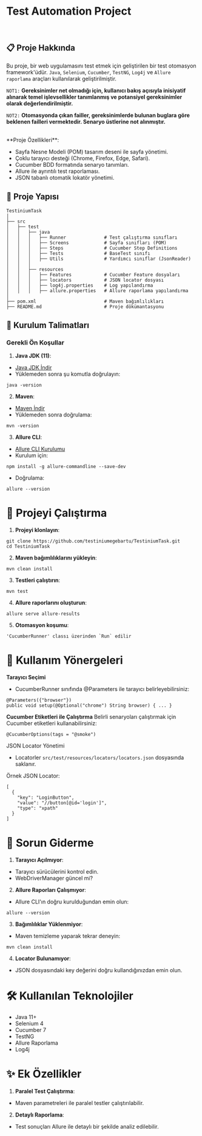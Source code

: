# Test Automation Project
<br>

## 📋 Proje Hakkında 
Bu proje, bir web uygulamasını test etmek için geliştirilen bir test otomasyon framework'üdür. `Java`, `Selenium`, `Cucumber`, `TestNG`, `Log4j` ve `Allure raporlama` araçları kullanılarak geliştirilmiştir.

`NOT1:` **Gereksinimler net olmadığı için, kullanıcı bakış açısıyla inisiyatif alınarak temel işlevsellikler tanımlanmış ve potansiyel gereksinimler olarak değerlendirilmiştir.**

`NOT2:` **Otomasyonda çıkan failler, gereksinimlerde bulunan buglara göre beklenen failleri vermektedir. Senaryo üstlerine not alınmıştır.**

<br>
**Proje Özellikleri**:

- Sayfa Nesne Modeli (POM) tasarım deseni ile sayfa yönetimi.
- Çoklu tarayıcı desteği (Chrome, Firefox, Edge, Safari).
- Cucumber BDD formatında senaryo tanımları.
- Allure ile ayrıntılı test raporlaması.
- JSON tabanlı otomatik lokatör yönetimi.

## 📂 Proje Yapısı
```
TestiniumTask
│
├── src
│   ├── test
│   │   ├── java
│   │   │   ├── Runner              # Test çalıştırma sınıfları
│   │   │   ├── Screens             # Sayfa sınıfları (POM)
│   │   │   ├── Steps               # Cucumber Step Definitions
│   │   │   ├── Tests               # BaseTest sınıfı
│   │   │   ├── Utils               # Yardımcı sınıflar (JsonReader)
│   │   │
│   │   ├── resources
│   │   │   ├── Features            # Cucumber Feature dosyaları
│   │   │   ├── locators            # JSON locator dosyası
│   │   │   ├── log4j.properties    # Log yapılandırma
│   │   │   ├── allure.properties   # Allure raporlama yapılandırma
│
├── pom.xml                         # Maven bağımlılıkları
├── README.md                       # Proje dökümantasyonu
```


## 🚀 Kurulum Talimatları
### Gerekli Ön Koşullar
1. **Java JDK (11)**:
- [Java JDK İndir](https://www.oracle.com/java/technologies/downloads/?er=221886)
- Yüklemeden sonra şu komutla doğrulayın:
```
java -version
```

2. **Maven**:
- [Maven İndir](https://maven.apache.org/download.cgi)
- Yüklemeden sonra doğrulama:
```
mvn -version
```

3. **Allure CLI**:
- [Allure CLI Kurulumu](https://allurereport.org/docs/install/)
- Kurulum için:
```
npm install -g allure-commandline --save-dev
```
- Doğrulama:
```
allure --version
```

# 📖 Projeyi Çalıştırma
1. **Projeyi klonlayın**:
```
git clone https://github.com/testiniumegebartu/TestiniumTask.git
cd TestiniumTask
```

2. **Maven bağımlılıklarını yükleyin**:
```
mvn clean install
```

3. **Testleri çalıştırın**:
```
mvn test
```

4. **Allure raporlarını oluşturun**:
```
allure serve allure-results
```
5. **Otomasyon koşumu**:
```
'CucumberRunner' classı üzerinden `Run` edilir
```

# 📖 Kullanım Yönergeleri

**Tarayıcı Seçimi**
- CucumberRunner sınıfında @Parameters ile tarayıcı belirleyebilirsiniz:
```
@Parameters({"browser"})
public void setup(@Optional("chrome") String browser) { ... }
```
**Cucumber Etiketleri ile Çalıştırma**
Belirli senaryoları çalıştırmak için Cucumber etiketleri kullanabilirsiniz:
```
@CucumberOptions(tags = "@smoke")
```
JSON Locator Yönetimi
- Locatorler `src/test/resources/locators/locators.json` dosyasında saklanır.

Örnek JSON Locator:
```
[
  {
    "key": "LoginButton",
    "value": "//button[@id='login']",
    "type": "xpath"
  }
]
```

# 🔧 Sorun Giderme
1. **Tarayıcı Açılmıyor**:
- Tarayıcı sürücülerini kontrol edin.
- WebDriverManager güncel mi?
  
2. **Allure Raporları Çalışmıyor**:
- Allure CLI'ın doğru kurulduğundan emin olun:
```
allure --version
```

3. **Bağımlılıklar Yüklenmiyor**:
- Maven temizleme yaparak tekrar deneyin:
```
mvn clean install
```

4. **Locator Bulunamıyor**:
- JSON dosyasındaki key değerini doğru kullandığınızdan emin olun.

# 🛠️ Kullanılan Teknolojiler
- Java 11+
- Selenium 4
- Cucumber 7
- TestNG
- Allure Raporlama
- Log4j
  
# ✨ Ek Özellikler

1. **Paralel Test Çalıştırma**:
- Maven parametreleri ile paralel testler çalıştırılabilir.
2. **Detaylı Raporlama**:
- Test sonuçları Allure ile detaylı bir şekilde analiz edilebilir.
